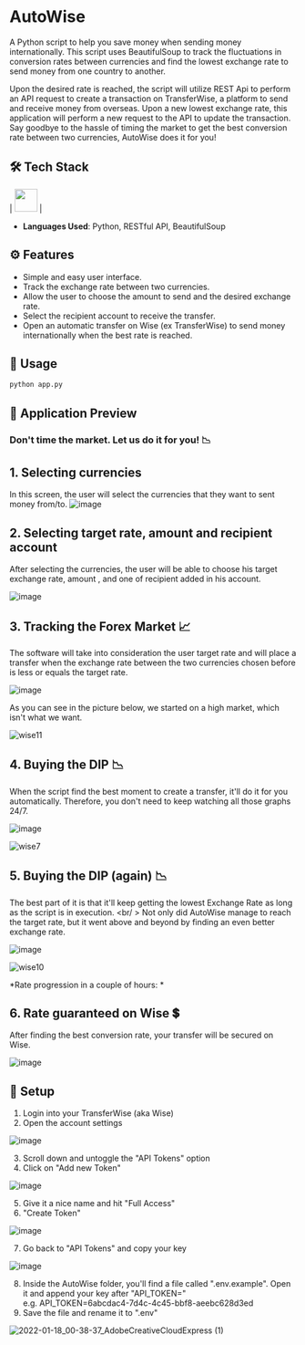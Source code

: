 # AutoWise

A Python script to help you save money when sending money internationally. This script uses BeautifulSoup to track the fluctuations in conversion rates between currencies and find the lowest exchange rate to send money from one country to another.

Upon the desired rate is reached, the script will utilize REST Api to perform an API request to create a transaction on TransferWise, a platform to send and receive money from overseas. Upon a new lowest exchange rate, this application will perform a new request to the API to update the transaction. Say goodbye to the hassle of timing the market to get the best conversion rate between two currencies, AutoWise does it for you!


## 🛠 Tech Stack
| <img src="https://cdn3.iconfinder.com/data/icons/logos-and-brands-adobe/512/267_Python-512.png" width="40"> |
- **Languages Used**: Python, RESTful API, BeautifulSoup </br>

## ⚙️ Features

- Simple and easy user interface.
- Track the exchange rate between two currencies.
- Allow the user to choose the amount to send and the desired exchange rate.
- Select the recipient account to receive the transfer.
- Open an automatic transfer on Wise (ex TransferWise) to send money internationally when the best rate is reached.

## 💎 Usage
```sh
python app.py
```

## 👀 Application Preview

### Don't time the market. Let us do it for you! 📉

## **1. Selecting currencies**
In this screen, the user will select the currencies that they want to sent money from/to.
![image](https://user-images.githubusercontent.com/50868010/150044547-75736051-0fb8-493a-ad35-7e5d996077d2.png)



## **2. Selecting target rate, amount and recipient account**
After selecting the currencies, the user will be able to choose his target exchange rate, amount , and one of recipient added in his account. <br />

![image](https://user-images.githubusercontent.com/50868010/150044667-21de3ec8-e923-4889-860e-3776d0409ab6.png)


## **3. Tracking the Forex Market 📈**
The software will take into consideration the user target rate and will place a transfer when the exchange rate between the two currencies chosen before is less or equals the target rate.

![image](https://user-images.githubusercontent.com/50868010/150044761-0fb4d27b-59f7-421e-9a51-c92d22c4b923.png)

As you can see in the picture below, we started on a high market, which isn't what we want.

![wise11](https://user-images.githubusercontent.com/50868010/150047318-d78aeb30-e12e-4816-af42-49be9b313d31.jpg)


## **4. Buying the DIP 📉**
When the script find the best moment to create a transfer, it'll do it for you automatically. Therefore, you don't need to keep watching all those graphs 24/7.


![image](https://user-images.githubusercontent.com/50868010/150045266-b4d3b095-bb57-475a-9bc0-07391c5036e5.png)

![wise7](https://user-images.githubusercontent.com/50868010/150047249-311a3ec0-ee4f-4acc-a775-e662b95fc351.jpg)


## **5. Buying the DIP (again) 📉**
The best part of it is that it'll keep getting the lowest Exchange Rate as long as the script is in execution. <br/ >
Not only did AutoWise manage to reach the target rate, but it went above and beyond by finding an even better exchange rate.

![image](https://user-images.githubusercontent.com/50868010/150046502-dca4ded2-fade-48eb-b17a-80397a94340d.png)

![wise10](https://user-images.githubusercontent.com/50868010/150047331-e761782b-34c7-4a6f-959a-2726f633590e.jpg)


*Rate progression in a couple of hours: *

## **6. Rate guaranteed on Wise 💲**
After finding the best conversion rate, your transfer will be secured on Wise.

![image](https://user-images.githubusercontent.com/50868010/150047173-c9a4c00e-2664-419a-b52e-7d4d0036516f.png)




## 🔧 Setup

1. Login into your TransferWise (aka Wise)
2. Open the account settings

![image](https://user-images.githubusercontent.com/50868010/149875919-9ee150b9-03fd-47c9-82c5-e69698d8f7a9.png)

3. Scroll down and untoggle the "API Tokens" option
4. Click on "Add new Token"

![image](https://user-images.githubusercontent.com/50868010/149876164-8e237f2c-c567-4ae9-87fc-e664bc5984f4.png)

5. Give it a nice name and hit "Full Access"
6. "Create Token"

![image](https://user-images.githubusercontent.com/50868010/149876602-61670a7e-b5dd-4c31-bc2a-5aaa39a9a9ac.png)

7. Go back to "API Tokens" and copy your key

![image](https://user-images.githubusercontent.com/50868010/149876803-fff22c58-bbe4-46ab-97b5-7fca464d8294.png)

8. Inside the AutoWise folder, you'll find a file called ".env.example". Open it and append your key after "API_TOKEN=" <br/>
e.g. API_TOKEN=6abcdac4-7d4c-4c45-bbf8-aeebc628d3ed
10. Save the file and rename it to ".env"

![2022-01-18_00-38-37_AdobeCreativeCloudExpress (1)](https://user-images.githubusercontent.com/50868010/149877643-e0974ccf-5588-4c88-b1b7-13ec25960e93.gif)


